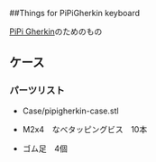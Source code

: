 ##Things for PiPiGherkin keyboard

[PiPi Gherkin](https://talpkeyboard.net/items/60ab41e10e24033744e21b93)のためのもの

## ケース

###  パーツリスト

- Case/pipigherkin-case.stl
- M2x4　なべタッピングビス　10本

- ゴム足　4個

